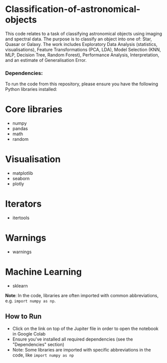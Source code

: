 # Classification-of-astronomical-objects
This code relates to a task of classifying astronomical objects using imaging and spectral data. The purpose is to classify an object into one of: Star, Quasar or Galaxy. The work includes Exploratory Data Analysis (statistics, visualisations), Feature Transformations (PCA, LDA), Model Selection (KNN, MLP, Decision Tree, Random Forest), Performance Analysis, Interpretation, and an estimate of Generalisation Error. 

### Dependencies: 
To run the code from this repository, please ensure you have the following Python libraries installed:

# Core libraries
- numpy 
- pandas 
- math
- random

# Visualisation
- matplotlib
- seaborn
- plotly

# Iterators
- itertools

# Warnings
- warnings

# Machine Learning
- sklearn 

**Note**: In the code, libraries are often imported with common abbreviations, e.g. `import numpy as np`.

## How to Run

- Click on the link on top of the Jupiter file in order to open the notebook in Google Colab
- Ensure you've installed all required dependencies (see the "Dependencies" section)
- Note: Some libraries are imported with specific abbreviations in the code, like `import numpy as np`

